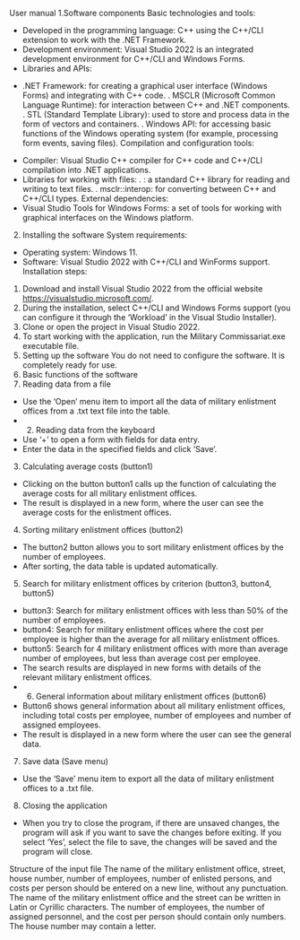 User manual
1.Software components
Basic technologies and tools:
- Developed in the programming language: C++ using the C++/CLI extension to work with the .NET Framework.
- Development environment: Visual Studio 2022 is an integrated development environment for C++/CLI and Windows Forms.
- Libraries and APIs:
+ .NET Framework: for creating a graphical user interface (Windows Forms) and integrating with C++ code.
. MSCLR (Microsoft Common Language Runtime): for interaction between C++ and .NET components.
. STL (Standard Template Library): used to store and process data in the form of vectors and containers.
. Windows API: for accessing basic functions of the Windows operating system (for example, processing form events, saving files).
Compilation and configuration tools:
- Compiler: Visual Studio C++ compiler for C++ code and C++/CLI compilation into .NET applications.
- Libraries for working with files:
. <fstream>: a standard C++ library for reading and writing to text files.
. msclr::interop: for converting between C++ and C++/CLI types.
External dependencies:
- Visual Studio Tools for Windows Forms: a set of tools for working with graphical interfaces on the Windows platform.
2. Installing the software
System requirements:
- Operating system: Windows 11.
- Software: Visual Studio 2022 with C++/CLI and WinForms support.
Installation steps:
1.	Download and install Visual Studio 2022 from the official website https://visualstudio.microsoft.com/.
2.	During the installation, select C++/CLI and Windows Forms support (you can configure it through the ‘Workload’ in the Visual Studio Installer).
3.	Clone or open the project in Visual Studio 2022.
4.	To start working with the application, run the Military Commissariat.exe executable file.
3. Setting up the software
You do not need to configure the software. It is completely ready for use.
4. Basic functions of the software
1. Reading data from a file 
- Use the ‘Open’ menu item to import all the data of military enlistment offices from a .txt text file into the table.
- 2. Reading data from the keyboard 
- Use ‘+’ to open a form with fields for data entry.
- Enter the data in the specified fields and click ‘Save’.
 3. Calculating average costs (button1)
- Clicking on the button button1 calls up the function of calculating the average costs for all military enlistment offices.
- The result is displayed in a new form, where the user can see the average costs for the enlistment offices.
 
4. Sorting military enlistment offices (button2)
- The button2 button allows you to sort military enlistment offices by the number of employees.
- After sorting, the data table is updated automatically.
5. Search for military enlistment offices by criterion (button3, button4, button5)
- button3: Search for military enlistment offices with less than 50% of the number of employees.
- button4: Search for military enlistment offices where the cost per employee is higher than the average for all military enlistment offices.
- button5: Search for 4 military enlistment offices with more than average number of employees, but less than average cost per employee.
- The search results are displayed in new forms with details of the relevant military enlistment offices.
- 6. General information about military enlistment offices (button6)
- Button6 shows general information about all military enlistment offices, including total costs per employee, number of employees and number of assigned employees.
- The result is displayed in a new form where the user can see the general data.
7. Save data (Save menu)
- Use the ‘Save’ menu item to export all the data of military enlistment offices to a .txt file.
8. Closing the application
 - When you try to close the program, if there are unsaved changes, the program will ask if you want to save the changes before exiting. If you select ‘Yes’, select the file to save, the changes will be saved and the program will close.

Structure of the input file
The name of the military enlistment office, street, house number, number of employees, number of enlisted persons, and costs per person should be entered on a new line, without any punctuation.
The name of the military enlistment office and the street can be written in Latin or Cyrillic characters.
The number of employees, the number of assigned personnel, and the cost per person should contain only numbers.
The house number may contain a letter.
